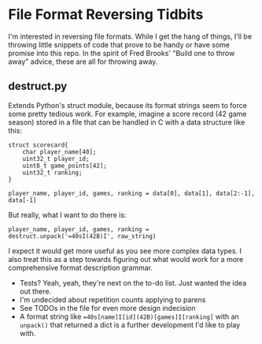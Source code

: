 File Format Reversing Tidbits
=============================
I'm interested in reversing file formats. While I get the hang of things, I'll be throwing little snippets of code that prove to be handy or have some promise into this repo. In the spirit of Fred Brooks' "Build one to throw away" advice, these are all for throwing away.

destruct.py
-----------
Extends Python's struct module, because its format strings seem to force some pretty tedious work. For example, imagine a score record (42 game season) stored in a file that can be handled in C with a data structure like this:

```#pragma pack(1)
struct scorecard{
    char player_name[40];
	uint32_t player_id;
	uint8_t game_points[42];
	uint32_t ranking;
}
```

```data = struct.unpack('=40sI42BI', raw_string)
player_name, player_id, games, ranking = data[0], data[1], data[2:-1], data[-1]
```

But really, what I want to do there is:

```player_name, player_id, games, ranking = destruct.unpack('=40sI(42B)I', raw_string)```

I expect it would get more useful as you see more complex data types. I also treat this as a step towards figuring out what would work for a more comprehensive format description grammar.

* Tests? Yeah, yeah, they're next on the to-do list. Just wanted the idea out there.
* I'm undecided about repetition counts applying to parens
* See TODOs in the file for even more design indecision
* A format string like `=40s[name]I[id](42B)[games]I[ranking]` with an `unpack()` that returned a dict is a further development I'd like to play with.
